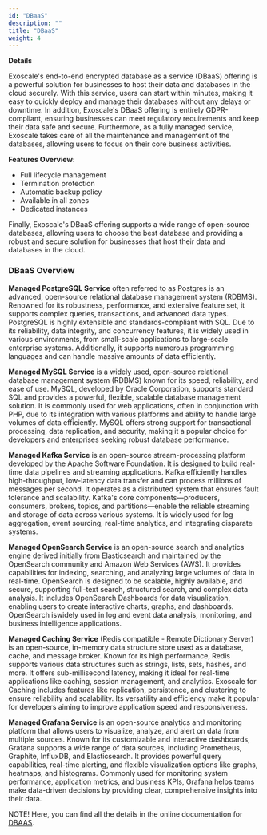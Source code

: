 ```yaml
---
id: "DBaaS"
description: ""
title: "DBaaS"
weight: 4
---
```


**Details**

Exoscale's end-to-end encrypted database as a service (DBaaS) offering is a powerful solution for businesses to host their data and databases in the cloud securely. With this service, users can start within minutes, making it easy to quickly deploy and manage their databases without any delays or downtime. In addition, Exoscale's DBaaS offering is entirely GDPR-compliant, ensuring businesses can meet regulatory requirements and keep their data safe and secure. Furthermore, as a fully managed service, Exoscale takes care of all the maintenance and management of the databases, allowing users to focus on their core business activities.

**Features Overview:**
 - Full lifecycle management
 - Termination protection
 - Automatic backup policy
 - Available in all zones
 - Dedicated instances

Finally, Exoscale's DBaaS offering supports a wide range of open-source databases, allowing users to choose the best database and providing a robust and secure solution for businesses that host their data and databases in the cloud.

### **DBaaS Overview**

**Managed PostgreSQL Service** often referred to as Postgres is an advanced, open-source relational database management system (RDBMS). Renowned for its robustness, performance, and extensive feature set, it supports complex queries, transactions, and advanced data types. PostgreSQL is highly extensible and standards-compliant with SQL. Due to its reliability, data integrity, and concurrency features, it is widely used in various environments, from small-scale applications to large-scale enterprise systems. Additionally, it supports numerous programming languages and can handle massive amounts of data efficiently.

**Managed MySQL Service** is a widely used, open-source relational database management system (RDBMS) known for its speed, reliability, and ease of use. MySQL, developed by Oracle Corporation, supports standard SQL and provides a powerful, flexible, scalable database management solution. It is commonly used for web applications, often in conjunction with PHP, due to its integration with various platforms and ability to handle large volumes of data efficiently. MySQL offers strong support for transactional processing, data replication, and security, making it a popular choice for developers and enterprises seeking robust database performance.

**Managed Kafka Service** is an open-source stream-processing platform developed by the Apache Software Foundation. It is designed to build real-time data pipelines and streaming applications. Kafka efficiently handles high-throughput, low-latency data transfer and can process millions of messages per second. It operates as a distributed system that ensures fault tolerance and scalability. Kafka's core components—producers, consumers, brokers, topics, and partitions—enable the reliable streaming and storage of data across various systems. It is widely used for log aggregation, event sourcing, real-time analytics, and integrating disparate systems.

**Managed OpenSearch Service** is an open-source search and analytics engine derived initially from Elasticsearch and maintained by the OpenSearch community and Amazon Web Services (AWS). It provides capabilities for indexing, searching, and analyzing large volumes of data in real-time. OpenSearch is designed to be scalable, highly available, and secure, supporting full-text search, structured search, and complex data analysis. It includes OpenSearch Dashboards for data visualization, enabling users to create interactive charts, graphs, and dashboards. OpenSearch iswidely used in log and event data analysis, monitoring, and business intelligence applications.

**Managed Caching Service** (Redis compatible - Remote Dictionary Server) is an open-source, in-memory data structure store used as a database, cache, and message broker. Known for its high performance, Redis supports various data structures such as strings, lists, sets, hashes, and more. It offers sub-millisecond latency, making it ideal for real-time applications like caching, session management, and analytics. Exoscale for Caching includes features like replication, persistence, and clustering to ensure reliability and scalability. Its versatility and efficiency make it popular for developers aiming to improve application speed and responsiveness.

**Managed Grafana Service** is an open-source analytics and monitoring platform that allows users to visualize, analyze, and alert on data from multiple sources. Known for its customizable and interactive dashboards, Grafana supports a wide range of data sources, including Prometheus, Graphite, InfluxDB, and Elasticsearch. It provides powerful query capabilities, real-time alerting, and flexible visualization options like graphs, heatmaps, and histograms. Commonly used for monitoring system performance, application metrics, and business KPIs, Grafana helps teams make data-driven decisions by providing clear, comprehensive insights into their data.

NOTE! Here, you can find all the details in the online documentation for [DBAAS](https://community.exoscale.com/product/dbaas/).
